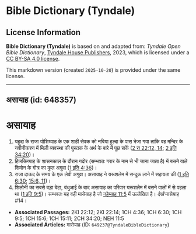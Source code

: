 # Bible Dictionary (Tyndale)

## License Information

**Bible Dictionary (Tyndale)** is based on and adapted from: _Tyndale Open Bible Dictionary_, [Tyndale House Publishers](https://tyndaleopenresources.com/), 2023, which is licensed under a [CC BY-SA 4.0 license](https://creativecommons.org/licenses/by-sa/4.0/legalcode.en).

This markdown version (created `2025-10-20`) is provided under the same license.



--------------------------------

## असायाह (id: 648357)

असायाह
======

1. यहूदा के राजा योशिय्याह के एक शाही सेवक को नबिया हुल्दा के पास भेजा गया ताकि वह मन्दिर के नवीनीकरण में मिली व्यवस्था की पुस्तक के अर्थ के बारे में पूछ सकें ([2 रा 22:12, 14](https://ref.ly/2Kgs22:12,2Kgs22:14); [2 इति 34:20](https://ref.ly/2Chr34:20))।
2. हिजकिय्याह के शासनकाल के दौरान गदोर (सम्भवतः गरार के नाम से भी जाना जाता है) में बसने वाले शिमोन के गोत्र का कुल अगुवा ([1 इति 4:36](https://ref.ly/1Chr4:36))।
3. राजा दाऊद के समय के एक लेवी अगुवा। असायाह ने यरूशलेम में सन्दूक लाने में सहायता की ([1 इति 6:30](https://ref.ly/1Chr6:30); [15:6, 11](https://ref.ly/1Chr15:6,1Chr15:11))।
4. शिलोनी का सबसे बड़ा बेटा, बंधुआई के बाद असायाह का परिवार यरूशलेम में बसने वालों में से पहला था ([1 इति 9:5](https://ref.ly/1Chr9:5))। सम्भवतः यह वही मासेयाह है जो [नहेम्याह 11:5](https://ref.ly/Neh11:5) में उल्लेखित है। *देखें* मासेयाह \#14।

* **Associated Passages:** 2KI 22:12; 2KI 22:14; 1CH 4:36; 1CH 6:30; 1CH 9:5; 1CH 15:6; 1CH 15:11; 2CH 34:20; NEH 11:5
* **Associated Articles:** मासेयाह (ID: `649237@TyndaleBibleDictionary`)

